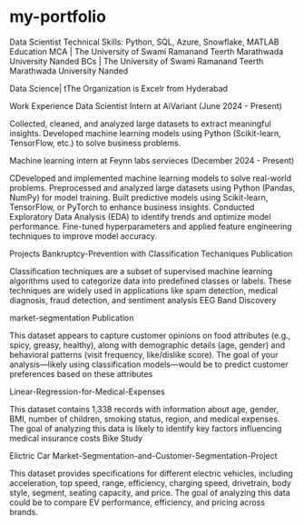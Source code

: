 # my-portfolio
Data Scientist
Technical Skills: Python, SQL, Azure, Snowflake, MATLAB
Education
MCA | The University of Swami Ramanand Teerth Marathwada University Nanded
BCs | The University of Swami Ramanand Teerth Marathwada University Nanded

Data Science| tThe Organization is Excelr from Hyderabad

Work Experience
Data Scientist Intern at AiVariant (June 2024 - Present)

Collected, cleaned, and analyzed large datasets to extract meaningful insights.
Developed machine learning models using Python (Scikit-learn, TensorFlow, etc.) to solve business problems.

Machine learning intern at Feynn labs servieces (December 2024 - Present)

CDeveloped and implemented machine learning models to solve real-world problems.
Preprocessed and analyzed large datasets using Python (Pandas, NumPy) for model training.
Built predictive models using Scikit-learn, TensorFlow, or PyTorch to enhance business insights.
Conducted Exploratory Data Analysis (EDA) to identify trends and optimize model performance.
Fine-tuned hyperparameters and applied feature engineering techniques to improve model accuracy.

Projects
Bankruptcy-Prevention with Classification Techaniques
Publication

Classification techniques are a subset of supervised machine learning algorithms used to categorize data into predefined classes or labels. These techniques are widely used in applications like spam detection, medical diagnosis, fraud detection, and sentiment analysis
EEG Band Discovery

market-segmentation
Publication

This dataset appears to capture customer opinions on food attributes (e.g., spicy, greasy, healthy), along with demographic details (age, gender) and behavioral patterns (visit frequency, like/dislike score). The goal of your analysis—likely using classification models—would be to predict customer preferences based on these attributes

Linear-Regression-for-Medical-Expenses

This dataset contains 1,338 records with information about age, gender, BMI, number of children, smoking status, region, and medical expenses. The goal of analyzing this data is likely to identify key factors influencing medical insurance costs
Bike Study

 Elictric Car Market-Segmentation-and-Customer-Segmentation-Project

This dataset provides specifications for different electric vehicles, including acceleration, top speed, range, efficiency, charging speed, drivetrain, body style, segment, seating capacity, and price. The goal of analyzing this data could be to compare EV performance, efficiency, and pricing across brands.



